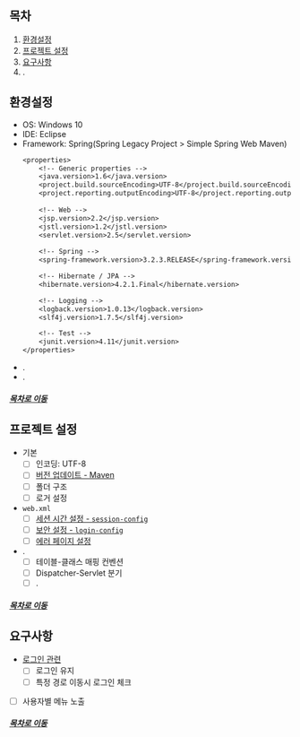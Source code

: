 ## 목차
1. [환경설정](#환경설정)
2. [프로젝트 설정](#프로젝트-설정)
3. [요구사항](#요구사항)
4. .

## 환경설정
* OS: Windows 10
* IDE: Eclipse
* Framework: Spring(Spring Legacy Project > Simple Spring Web Maven)  
	```txt
	<properties>
		<!-- Generic properties -->
		<java.version>1.6</java.version>
		<project.build.sourceEncoding>UTF-8</project.build.sourceEncoding>
		<project.reporting.outputEncoding>UTF-8</project.reporting.outputEncoding>
		
		<!-- Web -->
		<jsp.version>2.2</jsp.version>
		<jstl.version>1.2</jstl.version>
		<servlet.version>2.5</servlet.version>
		
		<!-- Spring -->
		<spring-framework.version>3.2.3.RELEASE</spring-framework.version>

		<!-- Hibernate / JPA -->
		<hibernate.version>4.2.1.Final</hibernate.version>

		<!-- Logging -->
		<logback.version>1.0.13</logback.version>
		<slf4j.version>1.7.5</slf4j.version>

		<!-- Test -->
		<junit.version>4.11</junit.version>
	</properties>
	```
* .
* .

##### [목차로 이동](#목차)

## 프로젝트 설정
* 기본
	* [ ] 인코딩: UTF-8
	* [ ] [버전 업데이트 - Maven](https://woopi1087.tistory.com/30)
	* [ ] 폴더 구조
	* [ ] 로거 설정
* `web.xml`
	* [ ] [세션 시간 설정 - `session-config`](https://bluesmile-dev.tistory.com/7)
	* [ ] [보안 설정 - `login-config`](https://keichee.tistory.com/333)
	* [ ] [에러 페이지 설정](https://devks.tistory.com/40)
* .
	* [ ] 테이블-클래스 매핑 컨벤션
	* [ ] Dispatcher-Servlet 분기
	* [ ] .

##### [목차로 이동](#목차)

## 요구사항
* [로그인 관련](https://velog.io/@ette9844/Spring-HandlerInterceptor-%EB%A5%BC-%ED%99%9C%EC%9A%A9%ED%95%9C-%EB%A1%9C%EA%B7%B8%EC%9D%B8-%EC%B2%98%EB%A6%AC)
	* [ ] 로그인 유지
	* [ ] 특정 경로 이동시 로그인 체크
* [ ] 사용자별 메뉴 노출

##### [목차로 이동](#목차)
